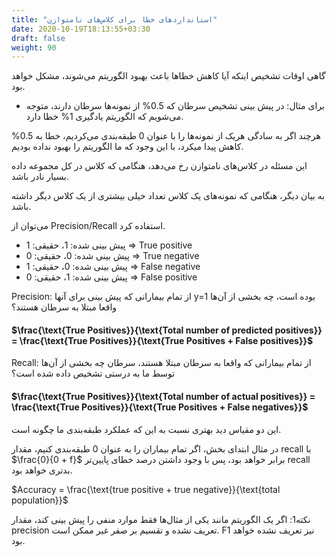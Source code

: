 ```yaml
---
title: "استانداردهای خطا برای کلاس‌های نامتوازن"
date: 2020-10-19T18:13:55+03:30
draft: false
weight: 90
---
```


گاهی اوقات تشخیص اینکه آیا کاهش خطاها باعث بهبود الگوریتم می‌شوند، مشکل خواهد بود.

- برای مثال: در پیش‌ بینی تشخیص سرطان که 0.5% از نمونه‌ها سرطان دارند، متوجه می‌شویم که الگوریتم یادگیری 1% خطا دارد.

هرچند اگر به سادگی هریک از نمونه‌ها را با عنوان 0 طبقه‌بندی می‌کردیم، خطا به 0.5% کاهش پیدا میکرد، با این وجود که ما الگوریتم را بهبود نداده بودیم.

این مسئله در کلاس‌های نامتوازن رخ می‌دهد، هنگامی که کلاس در کل مجموعه داده بسیار نادر باشد.

به بیان دیگر، هنگامی که نمونه‌های یک کلاس تعداد خیلی بیشتری از یک کلاس دیگر داشته باشد.

می‌توان از Precision/Recall استفاده کرد.

- پیش ‌بینی شده: 1، حقیقی: 1 => True positive
- پیش ‌بینی شده: 0، حقیقی: 0 => True negative
- پیش ‌بینی شده: 0، حقیقی: 1 => False negative
- پیش ‌بینی شده: 1، حقیقی: 0 => False positive

Precision: از تمام بیمارانی که پیش بینی برای آنها  y=1 بوده است، چه بخشی از آن‌ها واقعا مبتلا به سرطان هستند؟


#### $\frac{\text{True Positives}}{\text{Total number of predicted positives}} = \frac{\text{True Positives}}{\text{True Positives + False positives}}$

Recall: از تمام بیمارانی که واقعا به سرطان مبتلا هستند، سرطان چه بخشی از آن‌ها توسط ما به درستی تشخیص داده شده است؟


#### $\frac{\text{True Positives}}{\text{Total number of actual positives}} = \frac{\text{True Positives}}{\text{True Positives + False negatives}}$

این دو مقیاس دید بهتری نسبت به این که عملکرد طبقه‌بندی ما چگونه است.

در مثال ابتدای بخش، اگر تمام بیماران را به عنوان 0 طبقه‌بندی کنیم، مقدار recall با $\frac{0}{0 + f}$ برابر خواهد بود، پس با وجود داشتن درصد خطای پایین‌تر recall بدتری خواهد بود.

$Accuracy = \frac{\text{true positive + true negative}}{\text{total population}}$

نکته1: اگر یک الگوریتم مانند یکی از مثال‌ها فقط موارد منفی را پیش‌ بینی کند، مقدار precision تعریف نشده و تقسیم بر صفر غیر ممکن است. F1 نیز تعریف نشده خواهد بود.
